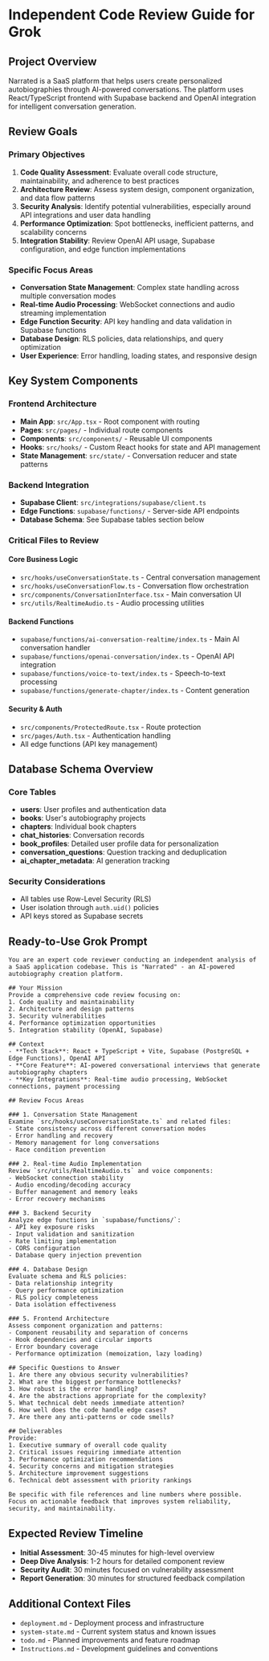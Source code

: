 # Independent Code Review Guide for Grok

## Project Overview
Narrated is a SaaS platform that helps users create personalized autobiographies through AI-powered conversations. The platform uses React/TypeScript frontend with Supabase backend and OpenAI integration for intelligent conversation generation.

## Review Goals

### Primary Objectives
1. **Code Quality Assessment**: Evaluate overall code structure, maintainability, and adherence to best practices
2. **Architecture Review**: Assess system design, component organization, and data flow patterns
3. **Security Analysis**: Identify potential vulnerabilities, especially around API integrations and user data handling
4. **Performance Optimization**: Spot bottlenecks, inefficient patterns, and scalability concerns
5. **Integration Stability**: Review OpenAI API usage, Supabase configuration, and edge function implementations

### Specific Focus Areas
- **Conversation State Management**: Complex state handling across multiple conversation modes
- **Real-time Audio Processing**: WebSocket connections and audio streaming implementation
- **Edge Function Security**: API key handling and data validation in Supabase functions
- **Database Design**: RLS policies, data relationships, and query optimization
- **User Experience**: Error handling, loading states, and responsive design

## Key System Components

### Frontend Architecture
- **Main App**: `src/App.tsx` - Root component with routing
- **Pages**: `src/pages/` - Individual route components
- **Components**: `src/components/` - Reusable UI components
- **Hooks**: `src/hooks/` - Custom React hooks for state and API management
- **State Management**: `src/state/` - Conversation reducer and state patterns

### Backend Integration
- **Supabase Client**: `src/integrations/supabase/client.ts`
- **Edge Functions**: `supabase/functions/` - Server-side API endpoints
- **Database Schema**: See Supabase tables section below

### Critical Files to Review

#### Core Business Logic
- `src/hooks/useConversationState.ts` - Central conversation management
- `src/hooks/useConversationFlow.ts` - Conversation flow orchestration
- `src/components/ConversationInterface.tsx` - Main conversation UI
- `src/utils/RealtimeAudio.ts` - Audio processing utilities

#### Backend Functions
- `supabase/functions/ai-conversation-realtime/index.ts` - Main AI conversation handler
- `supabase/functions/openai-conversation/index.ts` - OpenAI API integration
- `supabase/functions/voice-to-text/index.ts` - Speech-to-text processing
- `supabase/functions/generate-chapter/index.ts` - Content generation

#### Security & Auth
- `src/components/ProtectedRoute.tsx` - Route protection
- `src/pages/Auth.tsx` - Authentication handling
- All edge functions (API key management)

## Database Schema Overview

### Core Tables
- **users**: User profiles and authentication data
- **books**: User's autobiography projects
- **chapters**: Individual book chapters
- **chat_histories**: Conversation records
- **book_profiles**: Detailed user profile data for personalization
- **conversation_questions**: Question tracking and deduplication
- **ai_chapter_metadata**: AI generation tracking

### Security Considerations
- All tables use Row-Level Security (RLS)
- User isolation through `auth.uid()` policies
- API keys stored as Supabase secrets

## Ready-to-Use Grok Prompt

```
You are an expert code reviewer conducting an independent analysis of a SaaS application codebase. This is "Narrated" - an AI-powered autobiography creation platform.

## Your Mission
Provide a comprehensive code review focusing on:
1. Code quality and maintainability
2. Architecture and design patterns
3. Security vulnerabilities
4. Performance optimization opportunities
5. Integration stability (OpenAI, Supabase)

## Context
- **Tech Stack**: React + TypeScript + Vite, Supabase (PostgreSQL + Edge Functions), OpenAI API
- **Core Feature**: AI-powered conversational interviews that generate autobiography chapters
- **Key Integrations**: Real-time audio processing, WebSocket connections, payment processing

## Review Focus Areas

### 1. Conversation State Management
Examine `src/hooks/useConversationState.ts` and related files:
- State consistency across different conversation modes
- Error handling and recovery
- Memory management for long conversations
- Race condition prevention

### 2. Real-time Audio Implementation
Review `src/utils/RealtimeAudio.ts` and voice components:
- WebSocket connection stability
- Audio encoding/decoding accuracy
- Buffer management and memory leaks
- Error recovery mechanisms

### 3. Backend Security
Analyze edge functions in `supabase/functions/`:
- API key exposure risks
- Input validation and sanitization
- Rate limiting implementation
- CORS configuration
- Database query injection prevention

### 4. Database Design
Evaluate schema and RLS policies:
- Data relationship integrity
- Query performance optimization
- RLS policy completeness
- Data isolation effectiveness

### 5. Frontend Architecture
Assess component organization and patterns:
- Component reusability and separation of concerns
- Hook dependencies and circular imports
- Error boundary coverage
- Performance optimization (memoization, lazy loading)

## Specific Questions to Answer
1. Are there any obvious security vulnerabilities?
2. What are the biggest performance bottlenecks?
3. How robust is the error handling?
4. Are the abstractions appropriate for the complexity?
5. What technical debt needs immediate attention?
6. How well does the code handle edge cases?
7. Are there any anti-patterns or code smells?

## Deliverables
Provide:
1. Executive summary of overall code quality
2. Critical issues requiring immediate attention
3. Performance optimization recommendations
4. Security concerns and mitigation strategies
5. Architecture improvement suggestions
6. Technical debt assessment with priority rankings

Be specific with file references and line numbers where possible. Focus on actionable feedback that improves system reliability, security, and maintainability.
```

## Expected Review Timeline
- **Initial Assessment**: 30-45 minutes for high-level overview
- **Deep Dive Analysis**: 1-2 hours for detailed component review
- **Security Audit**: 30 minutes focused on vulnerability assessment
- **Report Generation**: 30 minutes for structured feedback compilation

## Additional Context Files
- `deployment.md` - Deployment process and infrastructure
- `system-state.md` - Current system status and known issues
- `todo.md` - Planned improvements and feature roadmap
- `Instructions.md` - Development guidelines and conventions